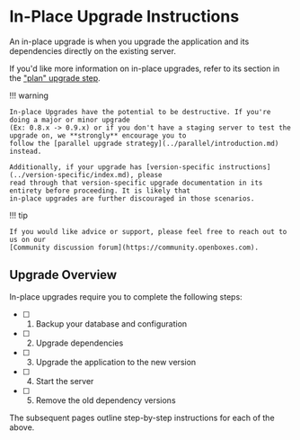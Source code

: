 # In-Place Upgrade Instructions

An in-place upgrade is when you upgrade the application and its dependencies directly on the existing server.

If you'd like more information on in-place upgrades, refer to its section in the
["plan" upgrade step](../../plan/upgrade-strategies/in-place-upgrade-overview.md).

!!! warning

    In-place Upgrades have the potential to be destructive. If you're doing a major or minor upgrade
    (Ex: 0.8.x -> 0.9.x) or if you don't have a staging server to test the upgrade on, we **strongly** encourage you to
    follow the [parallel upgrade strategy](../parallel/introduction.md) instead.

    Additionally, if your upgrade has [version-specific instructions](../version-specific/index.md), please
    read through that version-specific upgrade documentation in its entirety before proceeding. It is likely that
    in-place upgrades are further discouraged in those scenarios.

!!! tip

    If you would like advice or support, please feel free to reach out to us on our
    [Community discussion forum](https://community.openboxes.com).


## Upgrade Overview

In-place upgrades require you to complete the following steps:

* [ ] 1. Backup your database and configuration
* [ ] 2. Upgrade dependencies
* [ ] 3. Upgrade the application to the new version
* [ ] 4. Start the server
* [ ] 5. Remove the old dependency versions

The subsequent pages outline step-by-step instructions for each of the above.
